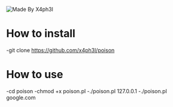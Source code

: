 ![Made By X4ph3l](http://i.imgur.com/oqfXKIR.png)
                             
                             
                             
 # **How to install**
 
 -git clone https://github.com/x4ph3l/poison
 
 # **How to use**
 
 -cd poison
 -chmod +x poison.pl
 -./poison.pl 127.0.0.1
 -./poison.pl google.com
